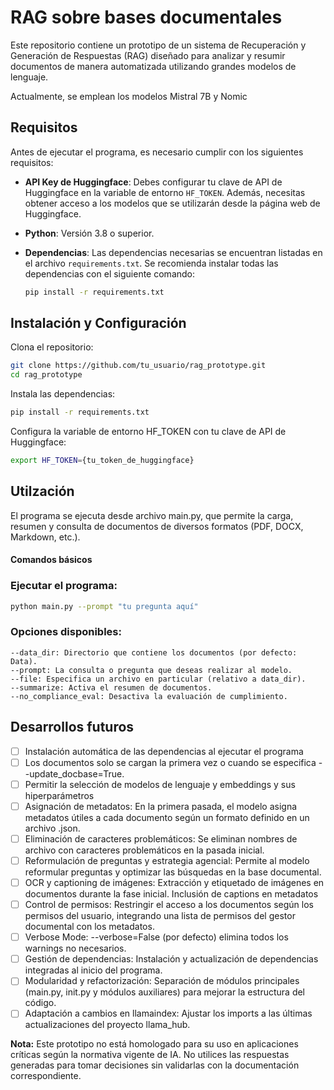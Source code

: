 # RAG sobre bases documentales

Este repositorio contiene un prototipo de un sistema de Recuperación y Generación de Respuestas (RAG) diseñado para analizar y resumir documentos de manera automatizada utilizando grandes modelos de lenguaje.

Actualmente, se emplean los modelos Mistral 7B y Nomic

## Requisitos

Antes de ejecutar el programa, es necesario cumplir con los siguientes requisitos:

- **API Key de Huggingface**: Debes configurar tu clave de API de Huggingface en la variable de entorno `HF_TOKEN`. Además, necesitas obtener acceso a los modelos que se utilizarán desde la página web de Huggingface.
- **Python**: Versión 3.8 o superior.
- **Dependencias**: Las dependencias necesarias se encuentran listadas en el archivo `requirements.txt`. Se recomienda instalar todas las dependencias con el siguiente comando:


  ```bash
  pip install -r requirements.txt
  ```

## Instalación y Configuración

Clona el repositorio:

   ```bash
   git clone https://github.com/tu_usuario/rag_prototype.git
   cd rag_prototype
   ```

Instala las dependencias:

   ```bash
   pip install -r requirements.txt
   ```

Configura la variable de entorno HF_TOKEN con tu clave de API de Huggingface:

   ```bash
   export HF_TOKEN={tu_token_de_huggingface}
   ```

## Utilzación

El programa se ejecuta desde archivo main.py, que permite la carga, resumen y consulta de documentos de diversos formatos (PDF, DOCX, Markdown, etc.).

#### Comandos básicos

### Ejecutar el programa:

   ```bash
   python main.py --prompt "tu pregunta aquí"
   ```

### Opciones disponibles:

    --data_dir: Directorio que contiene los documentos (por defecto: Data).
    --prompt: La consulta o pregunta que deseas realizar al modelo.
    --file: Especifica un archivo en particular (relativo a data_dir).
    --summarize: Activa el resumen de documentos.
    --no_compliance_eval: Desactiva la evaluación de cumplimiento.

## Desarrollos futuros

 - [ ] Instalación automática de las dependencias al ejecutar el programa
 - [ ] Los documentos solo se cargan la primera vez o cuando se especifica --update_docbase=True.
 - [ ] Permitir la selección de modelos de lenguaje y embeddings y sus hiperparámetros
 - [ ] Asignación de metadatos: En la primera pasada, el modelo asigna metadatos útiles a cada documento según un formato definido en un archivo .json.
 - [ ] Eliminación de caracteres problemáticos: Se eliminan nombres de archivo con caracteres problemáticos en la pasada inicial.
 - [ ] Reformulación de preguntas y estrategia agencial: Permite al modelo reformular preguntas y optimizar las búsquedas en la base documental.
 - [ ] OCR y captioning de imágenes: Extracción y etiquetado de imágenes en documentos durante la fase inicial. Inclusión de captions en metadatos
 - [ ] Control de permisos: Restringir el acceso a los documentos según los permisos del usuario, integrando una lista de permisos del gestor documental con los metadatos.
 - [ ] Verbose Mode: --verbose=False (por defecto) elimina todos los warnings no necesarios.
 - [ ] Gestión de dependencias: Instalación y actualización de dependencias integradas al inicio del programa.
 - [ ] Modularidad y refactorización: Separación de módulos principales (main.py, init.py y módulos auxiliares) para mejorar la estructura del código.
 - [ ] Adaptación a cambios en llamaindex: Ajustar los imports a las últimas actualizaciones del proyecto llama_hub.

**Nota:** Este prototipo no está homologado para su uso en aplicaciones críticas según la normativa vigente de IA. No utilices las respuestas generadas para tomar decisiones sin validarlas con la documentación correspondiente.
